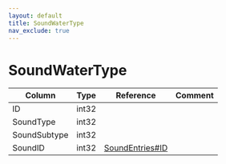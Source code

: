 ```yaml
---
layout: default
title: SoundWaterType
nav_exclude: true
---
```

# SoundWaterType

| Column | Type | Reference | Comment |
|--------|------|-----------|---------|
|ID|int32|||
|SoundType|int32|||
|SoundSubtype|int32|||
|SoundID|int32|[SoundEntries#ID](SoundEntries)||
